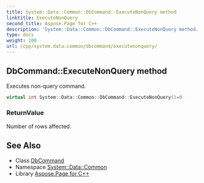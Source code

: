```yaml
---
title: System::Data::Common::DbCommand::ExecuteNonQuery method
linktitle: ExecuteNonQuery
second_title: Aspose.Page for C++
description: 'System::Data::Common::DbCommand::ExecuteNonQuery method. Executes non-query command in C++.'
type: docs
weight: 100
url: /cpp/system.data.common/dbcommand/executenonquery/
---
```

## DbCommand::ExecuteNonQuery method


Executes non-query command.

```cpp
virtual int System::Data::Common::DbCommand::ExecuteNonQuery()=0
```


### ReturnValue

Number of rows affected.

## See Also

* Class [DbCommand](../)
* Namespace [System::Data::Common](../../)
* Library [Aspose.Page for C++](../../../)
